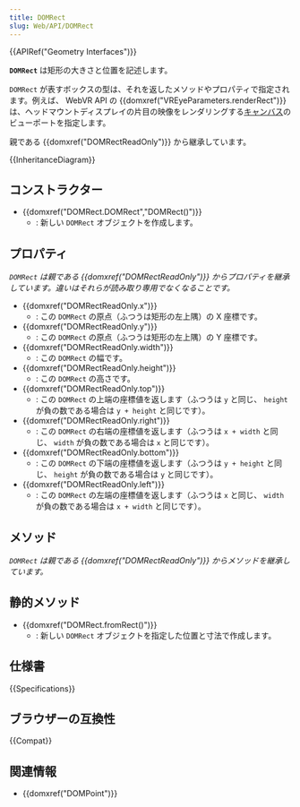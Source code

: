 ```yaml
---
title: DOMRect
slug: Web/API/DOMRect
---
```


{{APIRef("Geometry Interfaces")}}

**`DOMRect`** は矩形の大きさと位置を記述します。

`DOMRect` が表すボックスの型は、それを返したメソッドやプロパティで指定されます。例えば、 WebVR API の {{domxref("VREyeParameters.renderRect")}} は、ヘッドマウントディスプレイの片目の映像をレンダリングする[キャンバス](/ja/docs/Web/API/HTMLCanvasElement)のビューポートを指定します。

親である {{domxref("DOMRectReadOnly")}} から継承しています。

{{InheritanceDiagram}}

## コンストラクター

- {{domxref("DOMRect.DOMRect","DOMRect()")}}
  - : 新しい `DOMRect` オブジェクトを作成します。

## プロパティ

_`DOMRect` は親である {{domxref("DOMRectReadOnly")}} からプロパティを継承しています。違いはそれらが読み取り専用でなくなることです。_

- {{domxref("DOMRectReadOnly.x")}}
  - :  この `DOMRect` の原点（ふつうは矩形の左上隅）の X 座標です。
- {{domxref("DOMRectReadOnly.y")}}
  - :  この `DOMRect` の原点（ふつうは矩形の左上隅）の Y 座標です。
- {{domxref("DOMRectReadOnly.width")}}
  - :  この `DOMRect` の幅です。
- {{domxref("DOMRectReadOnly.height")}}
  - :  この `DOMRect` の高さです。
- {{domxref("DOMRectReadOnly.top")}}
  - : この `DOMRect` の上端の座標値を返します（ふつうは `y` と同じ、 `height` が負の数である場合は `y + height` と同じです）。
- {{domxref("DOMRectReadOnly.right")}}
  - : この `DOMRect` の右端の座標値を返します（ふつうは `x + width` と同じ、 `width` が負の数である場合は `x` と同じです）。
- {{domxref("DOMRectReadOnly.bottom")}}
  - : この `DOMRect` の下端の座標値を返します（ふつうは `y + height` と同じ、 `height` が負の数である場合は `y` と同じです）。
- {{domxref("DOMRectReadOnly.left")}}
  - : この `DOMRect` の左端の座標値を返します（ふつうは `x` と同じ、 `width` が負の数である場合は `x + width` と同じです）。

## メソッド

_`DOMRect` は親である {{domxref("DOMRectReadOnly")}} からメソッドを継承しています。_

## 静的メソッド

- {{domxref("DOMRect.fromRect()")}}
  - : 新しい `DOMRect` オブジェクトを指定した位置と寸法で作成します。

## 仕様書

{{Specifications}}

## ブラウザーの互換性

{{Compat}}

## 関連情報

- {{domxref("DOMPoint")}}

